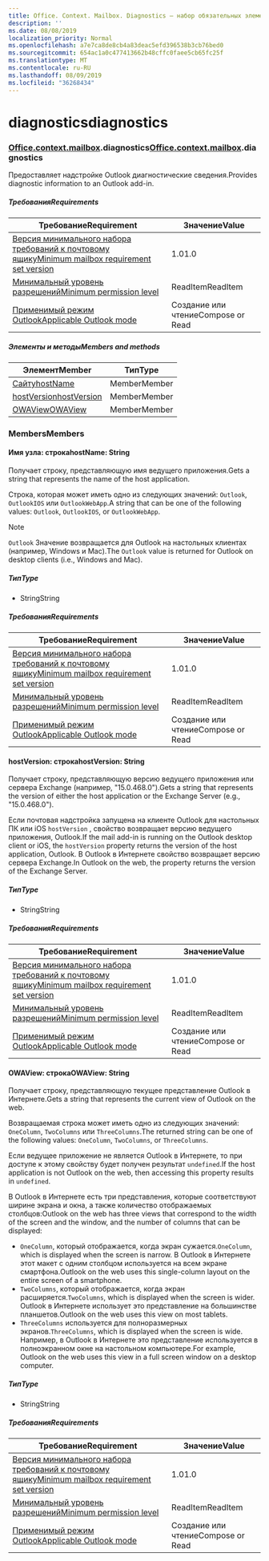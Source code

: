 ```yaml
---
title: Office. Context. Mailbox. Diagnostics — набор обязательных элементов 1,2
description: ''
ms.date: 08/08/2019
localization_priority: Normal
ms.openlocfilehash: a7e7ca8de8cb4a83deac5efd396538b3cb76bed0
ms.sourcegitcommit: 654ac1a0c477413662b48cffc0faee5cb65fc25f
ms.translationtype: MT
ms.contentlocale: ru-RU
ms.lasthandoff: 08/09/2019
ms.locfileid: "36268434"
---
```

# <a name="diagnostics"></a><span data-ttu-id="4b47d-102">diagnostics</span><span class="sxs-lookup"><span data-stu-id="4b47d-102">diagnostics</span></span>

### <a name="officeofficemdcontextofficecontextmdmailboxofficecontextmailboxmddiagnostics"></a><span data-ttu-id="4b47d-103">[Office](Office.md)[.context](Office.context.md)[.mailbox](Office.context.mailbox.md).diagnostics</span><span class="sxs-lookup"><span data-stu-id="4b47d-103">[Office](Office.md)[.context](Office.context.md)[.mailbox](Office.context.mailbox.md).diagnostics</span></span>

<span data-ttu-id="4b47d-104">Предоставляет надстройке Outlook диагностические сведения.</span><span class="sxs-lookup"><span data-stu-id="4b47d-104">Provides diagnostic information to an Outlook add-in.</span></span>

##### <a name="requirements"></a><span data-ttu-id="4b47d-105">Требования</span><span class="sxs-lookup"><span data-stu-id="4b47d-105">Requirements</span></span>

|<span data-ttu-id="4b47d-106">Требование</span><span class="sxs-lookup"><span data-stu-id="4b47d-106">Requirement</span></span>| <span data-ttu-id="4b47d-107">Значение</span><span class="sxs-lookup"><span data-stu-id="4b47d-107">Value</span></span>|
|---|---|
|[<span data-ttu-id="4b47d-108">Версия минимального набора требований к почтовому ящику</span><span class="sxs-lookup"><span data-stu-id="4b47d-108">Minimum mailbox requirement set version</span></span>](/office/dev/add-ins/reference/requirement-sets/outlook-api-requirement-sets)| <span data-ttu-id="4b47d-109">1.0</span><span class="sxs-lookup"><span data-stu-id="4b47d-109">1.0</span></span>|
|[<span data-ttu-id="4b47d-110">Минимальный уровень разрешений</span><span class="sxs-lookup"><span data-stu-id="4b47d-110">Minimum permission level</span></span>](/outlook/add-ins/understanding-outlook-add-in-permissions)| <span data-ttu-id="4b47d-111">ReadItem</span><span class="sxs-lookup"><span data-stu-id="4b47d-111">ReadItem</span></span>|
|[<span data-ttu-id="4b47d-112">Применимый режим Outlook</span><span class="sxs-lookup"><span data-stu-id="4b47d-112">Applicable Outlook mode</span></span>](/outlook/add-ins/#extension-points)| <span data-ttu-id="4b47d-113">Создание или чтение</span><span class="sxs-lookup"><span data-stu-id="4b47d-113">Compose or Read</span></span>|

##### <a name="members-and-methods"></a><span data-ttu-id="4b47d-114">Элементы и методы</span><span class="sxs-lookup"><span data-stu-id="4b47d-114">Members and methods</span></span>

| <span data-ttu-id="4b47d-115">Элемент</span><span class="sxs-lookup"><span data-stu-id="4b47d-115">Member</span></span> | <span data-ttu-id="4b47d-116">Тип</span><span class="sxs-lookup"><span data-stu-id="4b47d-116">Type</span></span> |
|--------|------|
| [<span data-ttu-id="4b47d-117">Сайту</span><span class="sxs-lookup"><span data-stu-id="4b47d-117">hostName</span></span>](#hostname-string) | <span data-ttu-id="4b47d-118">Member</span><span class="sxs-lookup"><span data-stu-id="4b47d-118">Member</span></span> |
| [<span data-ttu-id="4b47d-119">hostVersion</span><span class="sxs-lookup"><span data-stu-id="4b47d-119">hostVersion</span></span>](#hostversion-string) | <span data-ttu-id="4b47d-120">Member</span><span class="sxs-lookup"><span data-stu-id="4b47d-120">Member</span></span> |
| [<span data-ttu-id="4b47d-121">OWAView</span><span class="sxs-lookup"><span data-stu-id="4b47d-121">OWAView</span></span>](#owaview-string) | <span data-ttu-id="4b47d-122">Member</span><span class="sxs-lookup"><span data-stu-id="4b47d-122">Member</span></span> |

### <a name="members"></a><span data-ttu-id="4b47d-123">Members</span><span class="sxs-lookup"><span data-stu-id="4b47d-123">Members</span></span>

#### <a name="hostname-string"></a><span data-ttu-id="4b47d-124">Имя узла: строка</span><span class="sxs-lookup"><span data-stu-id="4b47d-124">hostName: String</span></span>

<span data-ttu-id="4b47d-125">Получает строку, представляющую имя ведущего приложения.</span><span class="sxs-lookup"><span data-stu-id="4b47d-125">Gets a string that represents the name of the host application.</span></span>

<span data-ttu-id="4b47d-126">Строка, которая может иметь одно из следующих значений: `Outlook`, `OutlookIOS` или `OutlookWebApp`.</span><span class="sxs-lookup"><span data-stu-id="4b47d-126">A string that can be one of the following values: `Outlook`, `OutlookIOS`, or `OutlookWebApp`.</span></span>

> [!NOTE]
> <span data-ttu-id="4b47d-127">`Outlook` Значение возвращается для Outlook на настольных клиентах (например, Windows и Mac).</span><span class="sxs-lookup"><span data-stu-id="4b47d-127">The `Outlook` value is returned for Outlook on desktop clients (i.e., Windows and Mac).</span></span>

##### <a name="type"></a><span data-ttu-id="4b47d-128">Тип</span><span class="sxs-lookup"><span data-stu-id="4b47d-128">Type</span></span>

*   <span data-ttu-id="4b47d-129">String</span><span class="sxs-lookup"><span data-stu-id="4b47d-129">String</span></span>

##### <a name="requirements"></a><span data-ttu-id="4b47d-130">Требования</span><span class="sxs-lookup"><span data-stu-id="4b47d-130">Requirements</span></span>

|<span data-ttu-id="4b47d-131">Требование</span><span class="sxs-lookup"><span data-stu-id="4b47d-131">Requirement</span></span>| <span data-ttu-id="4b47d-132">Значение</span><span class="sxs-lookup"><span data-stu-id="4b47d-132">Value</span></span>|
|---|---|
|[<span data-ttu-id="4b47d-133">Версия минимального набора требований к почтовому ящику</span><span class="sxs-lookup"><span data-stu-id="4b47d-133">Minimum mailbox requirement set version</span></span>](/office/dev/add-ins/reference/requirement-sets/outlook-api-requirement-sets)| <span data-ttu-id="4b47d-134">1.0</span><span class="sxs-lookup"><span data-stu-id="4b47d-134">1.0</span></span>|
|[<span data-ttu-id="4b47d-135">Минимальный уровень разрешений</span><span class="sxs-lookup"><span data-stu-id="4b47d-135">Minimum permission level</span></span>](/outlook/add-ins/understanding-outlook-add-in-permissions)| <span data-ttu-id="4b47d-136">ReadItem</span><span class="sxs-lookup"><span data-stu-id="4b47d-136">ReadItem</span></span>|
|[<span data-ttu-id="4b47d-137">Применимый режим Outlook</span><span class="sxs-lookup"><span data-stu-id="4b47d-137">Applicable Outlook mode</span></span>](/outlook/add-ins/#extension-points)| <span data-ttu-id="4b47d-138">Создание или чтение</span><span class="sxs-lookup"><span data-stu-id="4b47d-138">Compose or Read</span></span>|

#### <a name="hostversion-string"></a><span data-ttu-id="4b47d-139">hostVersion: строка</span><span class="sxs-lookup"><span data-stu-id="4b47d-139">hostVersion: String</span></span>

<span data-ttu-id="4b47d-140">Получает строку, представляющую версию ведущего приложения или сервера Exchange (например, "15.0.468.0").</span><span class="sxs-lookup"><span data-stu-id="4b47d-140">Gets a string that represents the version of either the host application or the Exchange Server (e.g., "15.0.468.0").</span></span>

<span data-ttu-id="4b47d-141">Если почтовая надстройка запущена на клиенте Outlook для настольных ПК или iOS `hostVersion` , свойство возвращает версию ведущего приложения, Outlook.</span><span class="sxs-lookup"><span data-stu-id="4b47d-141">If the mail add-in is running on the Outlook desktop client or iOS, the `hostVersion` property returns the version of the host application, Outlook.</span></span> <span data-ttu-id="4b47d-142">В Outlook в Интернете свойство возвращает версию сервера Exchange.</span><span class="sxs-lookup"><span data-stu-id="4b47d-142">In Outlook on the web, the property returns the version of the Exchange Server.</span></span>

##### <a name="type"></a><span data-ttu-id="4b47d-143">Тип</span><span class="sxs-lookup"><span data-stu-id="4b47d-143">Type</span></span>

*   <span data-ttu-id="4b47d-144">String</span><span class="sxs-lookup"><span data-stu-id="4b47d-144">String</span></span>

##### <a name="requirements"></a><span data-ttu-id="4b47d-145">Требования</span><span class="sxs-lookup"><span data-stu-id="4b47d-145">Requirements</span></span>

|<span data-ttu-id="4b47d-146">Требование</span><span class="sxs-lookup"><span data-stu-id="4b47d-146">Requirement</span></span>| <span data-ttu-id="4b47d-147">Значение</span><span class="sxs-lookup"><span data-stu-id="4b47d-147">Value</span></span>|
|---|---|
|[<span data-ttu-id="4b47d-148">Версия минимального набора требований к почтовому ящику</span><span class="sxs-lookup"><span data-stu-id="4b47d-148">Minimum mailbox requirement set version</span></span>](/office/dev/add-ins/reference/requirement-sets/outlook-api-requirement-sets)| <span data-ttu-id="4b47d-149">1.0</span><span class="sxs-lookup"><span data-stu-id="4b47d-149">1.0</span></span>|
|[<span data-ttu-id="4b47d-150">Минимальный уровень разрешений</span><span class="sxs-lookup"><span data-stu-id="4b47d-150">Minimum permission level</span></span>](/outlook/add-ins/understanding-outlook-add-in-permissions)| <span data-ttu-id="4b47d-151">ReadItem</span><span class="sxs-lookup"><span data-stu-id="4b47d-151">ReadItem</span></span>|
|[<span data-ttu-id="4b47d-152">Применимый режим Outlook</span><span class="sxs-lookup"><span data-stu-id="4b47d-152">Applicable Outlook mode</span></span>](/outlook/add-ins/#extension-points)| <span data-ttu-id="4b47d-153">Создание или чтение</span><span class="sxs-lookup"><span data-stu-id="4b47d-153">Compose or Read</span></span>|

#### <a name="owaview-string"></a><span data-ttu-id="4b47d-154">OWAView: строка</span><span class="sxs-lookup"><span data-stu-id="4b47d-154">OWAView: String</span></span>

<span data-ttu-id="4b47d-155">Получает строку, представляющую текущее представление Outlook в Интернете.</span><span class="sxs-lookup"><span data-stu-id="4b47d-155">Gets a string that represents the current view of Outlook on the web.</span></span>

<span data-ttu-id="4b47d-156">Возвращаемая строка может иметь одно из следующих значений: `OneColumn`, `TwoColumns` или `ThreeColumns`.</span><span class="sxs-lookup"><span data-stu-id="4b47d-156">The returned string can be one of the following values: `OneColumn`, `TwoColumns`, or `ThreeColumns`.</span></span>

<span data-ttu-id="4b47d-157">Если ведущее приложение не является Outlook в Интернете, то при доступе к этому свойству будет получен результат `undefined`.</span><span class="sxs-lookup"><span data-stu-id="4b47d-157">If the host application is not Outlook on the web, then accessing this property results in `undefined`.</span></span>

<span data-ttu-id="4b47d-158">В Outlook в Интернете есть три представления, которые соответствуют ширине экрана и окна, а также количество отображаемых столбцов:</span><span class="sxs-lookup"><span data-stu-id="4b47d-158">Outlook on the web has three views that correspond to the width of the screen and the window, and the number of columns that can be displayed:</span></span>

*   <span data-ttu-id="4b47d-159">`OneColumn`, который отображается, когда экран сужается.</span><span class="sxs-lookup"><span data-stu-id="4b47d-159">`OneColumn`, which is displayed when the screen is narrow.</span></span> <span data-ttu-id="4b47d-160">В Outlook в Интернете этот макет с одним столбцом используется на всем экране смартфона.</span><span class="sxs-lookup"><span data-stu-id="4b47d-160">Outlook on the web uses this single-column layout on the entire screen of a smartphone.</span></span>
*   <span data-ttu-id="4b47d-161">`TwoColumns`, который отображается, когда экран расширяется.</span><span class="sxs-lookup"><span data-stu-id="4b47d-161">`TwoColumns`, which is displayed when the screen is wider.</span></span> <span data-ttu-id="4b47d-162">Outlook в Интернете использует это представление на большинстве планшетов.</span><span class="sxs-lookup"><span data-stu-id="4b47d-162">Outlook on the web uses this view on most tablets.</span></span>
*   <span data-ttu-id="4b47d-163">`ThreeColumns` используется для полноразмерных экранов.</span><span class="sxs-lookup"><span data-stu-id="4b47d-163">`ThreeColumns`, which is displayed when the screen is wide.</span></span> <span data-ttu-id="4b47d-164">Например, в Outlook в Интернете это представление используется в полноэкранном окне на настольном компьютере.</span><span class="sxs-lookup"><span data-stu-id="4b47d-164">For example, Outlook on the web uses this view in a full screen window on a desktop computer.</span></span>

##### <a name="type"></a><span data-ttu-id="4b47d-165">Тип</span><span class="sxs-lookup"><span data-stu-id="4b47d-165">Type</span></span>

*   <span data-ttu-id="4b47d-166">String</span><span class="sxs-lookup"><span data-stu-id="4b47d-166">String</span></span>

##### <a name="requirements"></a><span data-ttu-id="4b47d-167">Требования</span><span class="sxs-lookup"><span data-stu-id="4b47d-167">Requirements</span></span>

|<span data-ttu-id="4b47d-168">Требование</span><span class="sxs-lookup"><span data-stu-id="4b47d-168">Requirement</span></span>| <span data-ttu-id="4b47d-169">Значение</span><span class="sxs-lookup"><span data-stu-id="4b47d-169">Value</span></span>|
|---|---|
|[<span data-ttu-id="4b47d-170">Версия минимального набора требований к почтовому ящику</span><span class="sxs-lookup"><span data-stu-id="4b47d-170">Minimum mailbox requirement set version</span></span>](/office/dev/add-ins/reference/requirement-sets/outlook-api-requirement-sets)| <span data-ttu-id="4b47d-171">1.0</span><span class="sxs-lookup"><span data-stu-id="4b47d-171">1.0</span></span>|
|[<span data-ttu-id="4b47d-172">Минимальный уровень разрешений</span><span class="sxs-lookup"><span data-stu-id="4b47d-172">Minimum permission level</span></span>](/outlook/add-ins/understanding-outlook-add-in-permissions)| <span data-ttu-id="4b47d-173">ReadItem</span><span class="sxs-lookup"><span data-stu-id="4b47d-173">ReadItem</span></span>|
|[<span data-ttu-id="4b47d-174">Применимый режим Outlook</span><span class="sxs-lookup"><span data-stu-id="4b47d-174">Applicable Outlook mode</span></span>](/outlook/add-ins/#extension-points)| <span data-ttu-id="4b47d-175">Создание или чтение</span><span class="sxs-lookup"><span data-stu-id="4b47d-175">Compose or Read</span></span>|
